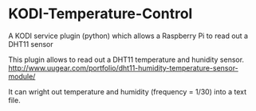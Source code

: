 # KODI-Temperature-Control
A KODI service plugin (python) which allows a Raspberry Pi to read out a DHT11 sensor

This plugin allows to read out a DHT11 temperature and hunidity sensor. 
http://www.uugear.com/portfolio/dht11-humidity-temperature-sensor-module/ 

It can wright out temperature and humidity (frequency = 1/30) into a text file.
